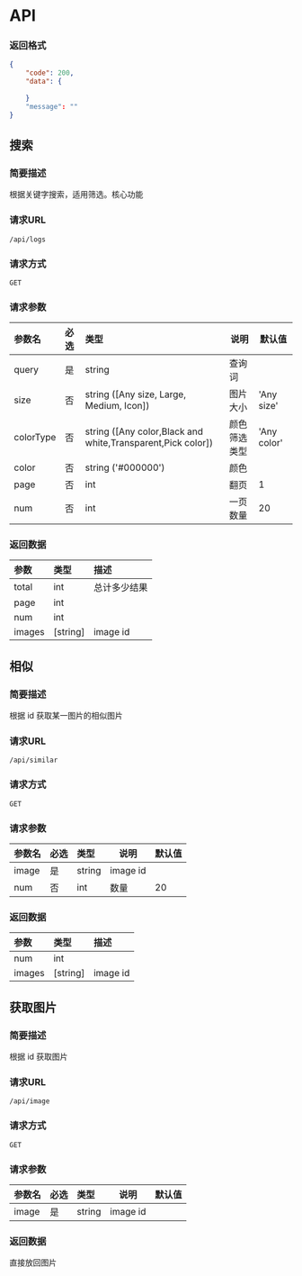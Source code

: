 # API



### 返回格式

```json
{
    "code": 200,
    "data": {
        
    }
    "message": ""
}
```



## 搜索

### 简要描述

根据关键字搜索，适用筛选。核心功能

### 请求URL

`/api/logs`

### 请求方式

`GET`

### 请求参数

| 参数名    | 必选 | 类型                                                        | 说明         | 默认值      |
| :-------- | :--- | :---------------------------------------------------------- | ------------ | ----------- |
| query     | 是   | string                                                      | 查询词       |             |
| size      | 否   | string ([Any size, Large, Medium, Icon])                    | 图片大小     | 'Any size'  |
| colorType | 否   | string ([Any color,Black and white,Transparent,Pick color]) | 颜色筛选类型 | 'Any color' |
| color     | 否   | string ('#000000')                                          | 颜色         |             |
| page      | 否   | int                                                         | 翻页         | 1           |
| num       | 否   | int                                                         | 一页数量     | 20          |

### 返回数据

| 参数   | 类型     | 描述         |
| :----- | :------- | :----------- |
| total  | int      | 总计多少结果 |
| page   | int      |              |
| num    | int      |              |
| images | [string] | image id     |



## 相似

### 简要描述

根据 id 获取某一图片的相似图片

### 请求URL

`/api/similar`

### 请求方式

`GET`

### 请求参数

| 参数名 | 必选 | 类型   | 说明     | 默认值 |
| :----- | :--- | :----- | -------- | ------ |
| image  | 是   | string | image id |        |
| num    | 否   | int    | 数量     | 20     |

### 返回数据

| 参数   | 类型     | 描述     |
| :----- | :------- | :------- |
| num    | int      |          |
| images | [string] | image id |



## 获取图片

### 简要描述

根据 id 获取图片

### 请求URL

`/api/image`

### 请求方式

`GET`

### 请求参数

| 参数名 | 必选 | 类型   | 说明     | 默认值 |
| :----- | :--- | :----- | -------- | ------ |
| image  | 是   | string | image id |        |

### 返回数据

直接放回图片